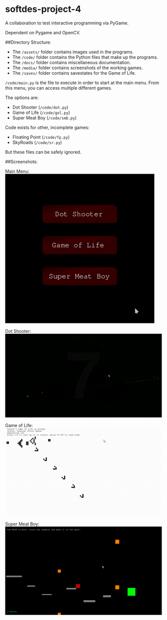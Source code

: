softdes-project-4
=================

A collaboration to test interactive programming via PyGame.

Dependent on Pygame and OpenCV.

##Directory Structure:

* The `/assets/` folder contains images used in the programs.
* The `/code/` folder contains the Python files that make up the programs.
* The `/docs/` folder contains miscellaneous documentation.
* The `/media/` folder contains screenshots of the working games.
* The `/saves/` folder contains savestates for the Game of Life.

`/code/main.py` is the file to execute in order to start at the main menu. From this menu, you can access multiple different games.

The options are:
* Dot Shooter (`/code/dot.py`)
* Game of Life (`/code/gol.py`)
* Super Meat Boy (`/code/smb.py`)

Code exists for other, incomplete games:
* Floating Point (`/code/fp.py`)
* SkyRoads (`/code/sr.py`)

But these files can be safely ignored.

##Screenshots:

Main Menu:
![Main Menu](https://raw.githubusercontent.com/joeylmaalouf/softdes-project-4/master/media/main.png)

Dot Shooter:
![Dot Shooter](https://raw.githubusercontent.com/joeylmaalouf/softdes-project-4/master/media/dot.png)

Game of Life:
![Game of Life](https://raw.githubusercontent.com/joeylmaalouf/softdes-project-4/master/media/gol.png)

Super Meat Boy:
![Super Meat Boy](https://raw.githubusercontent.com/joeylmaalouf/softdes-project-4/master/media/smb.png)

